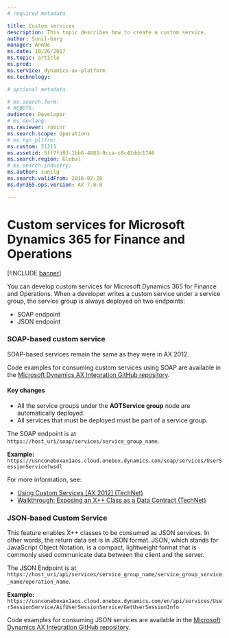 ```yaml
---
# required metadata

title: Custom services
description: This topic describes how to create a custom service.
author: Sunil-Garg
manager: AnnBe
ms.date: 10/26/2017
ms.topic: article
ms.prod: 
ms.service: dynamics-ax-platform
ms.technology: 

# optional metadata

# ms.search.form: 
# ROBOTS: 
audience: Developer
# ms.devlang: 
ms.reviewer: robinr
ms.search.scope: Operations
# ms.tgt_pltfrm: 
ms.custom: 21311
ms.assetid: 5ff7fd93-1bb8-4883-9cca-c8c42ddc1746
ms.search.region: Global
# ms.search.industry: 
ms.author: sunilg
ms.search.validFrom: 2016-02-28
ms.dyn365.ops.version: AX 7.0.0

---
```


# Custom services for Microsoft Dynamics 365 for Finance and Operations

[!INCLUDE [banner](../includes/banner.md)]

You can develop custom services for Microsoft Dynamics 365 for Finance and Operations. When a developer writes a custom service under a service group, the service group is always deployed on two endpoints:
-   SOAP endpoint 
-   JSON endpoint

### SOAP-based custom service

SOAP-based services remain the same as they were in AX 2012.

Code examples for consuming custom services using SOAP are available in the [Microsoft Dynamics AX Integration GitHub repository](https://github.com/Microsoft/Dynamics-AX-Integration/tree/master/ServiceSamples/SoapConsoleApplication).

#### Key changes

-   All the service groups under the **AOTService group** node are automatically deployed.
-   All services that must be deployed must be part of a service group.

The SOAP endpoint is at `https://host_uri/soap/services/service_group_name`. 

**Example:** `https://usnconeboxax1aos.cloud.onebox.dynamics.com/soap/services/UserSessionService?wsdl`

For more information, see:
-   [Using Custom Services \[AX 2012\] (TechNet)](http://technet.microsoft.com/en-us/library/hh509052.aspx)
-   [Walkthrough: Exposing an X++ Class as a Data Contract (TechNet)](http://technet.microsoft.com/en-us/library/gg844225.aspx)

<!--
-   [Custom services Office Mix presentation](https://mix.office.com/watch/12e4fejbgj429). -->


### JSON-based Custom Service

This feature enables X++ classes to be consumed as JSON services. In other words, the return data set is in JSON format. JSON, which stands for JavaScript Object Notation, is a compact, lightweight format that is commonly used communicate data between the client and the server. 

The JSON Endpoint is at `https://host_uri/api/services/service_group_name/service_group_service_name/operation_name`.

**Example:** `https://usnconeboxax1aos.cloud.onebox.dynamics.com/en/api/services/UserSessionService/AifUserSessionService/GetUserSessionInfo`

Code examples for consuming JSON services are available in the [Microsoft Dynamics AX Integration GitHub repository](https://github.com/Microsoft/Dynamics-AX-Integration/tree/master/ServiceSamples/JsonConsoleApplication).

